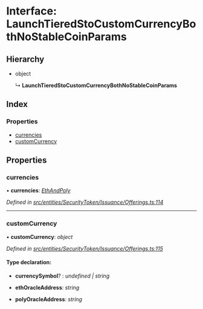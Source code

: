 # Interface: LaunchTieredStoCustomCurrencyBothNoStableCoinParams

## Hierarchy

- object

  ↳ **LaunchTieredStoCustomCurrencyBothNoStableCoinParams**

## Index

### Properties

- [currencies](_entities_securitytoken_issuance_offerings_.launchtieredstocustomcurrencybothnostablecoinparams.md#currencies)
- [customCurrency](_entities_securitytoken_issuance_offerings_.launchtieredstocustomcurrencybothnostablecoinparams.md#customcurrency)

## Properties

### currencies

• **currencies**: _[EthAndPoly](../modules/_entities_securitytoken_issuance_offerings_.md#ethandpoly)_

_Defined in [src/entities/SecurityToken/Issuance/Offerings.ts:114](https://github.com/PolymathNetwork/polymath-sdk/blob/d80c6e9/src/entities/SecurityToken/Issuance/Offerings.ts#L114)_

---

### customCurrency

• **customCurrency**: _object_

_Defined in [src/entities/SecurityToken/Issuance/Offerings.ts:115](https://github.com/PolymathNetwork/polymath-sdk/blob/d80c6e9/src/entities/SecurityToken/Issuance/Offerings.ts#L115)_

#### Type declaration:

- **currencySymbol**? : _undefined | string_

- **ethOracleAddress**: _string_

- **polyOracleAddress**: _string_
